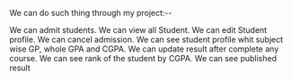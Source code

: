 We can do such thing through my project:--

We can admit students.
We can view all Student.
We can edit Student profile.
We can cancel admission.
We can see student profile whit subject wise GP, whole  GPA and CGPA.
We can update result after complete any course.
We can see rank of the student by CGPA.
We can see published result
